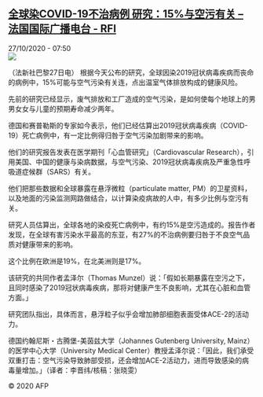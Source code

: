 <!--1603785292000-->
[全球染COVID-19不治病例 研究：15%与空污有关 – 法国国际广播电台 - RFI](http://www.rfi.fr//cn/contenu/20201027-%E5%85%A8%E7%90%83%E6%9F%93covid-19%E4%B8%8D%E6%B2%BB%E7%97%85%E4%BE%8B-%E7%A0%94%E7%A9%B615%E4%B8%8E%E7%A9%BA%E6%B1%A1%E6%9C%89%E5%85%B3)
------

<div>27/10/2020 - 07:50</div><img src="https://s.rfi.fr/media/display/439b818c-1822-11eb-8ab9-005056a964fe/w:310/p:16x9/int0007b.201027145002.jpg"><div class="t-content__body u-clearfix"><p>（法新社巴黎27日电）    根据今天公布的研究，全球因染2019冠状病毒疾病而丧命的病例中，15%可能与空气污染有关连，点出温室气体排放构成的健康风险。</p><p>    先前的研究已经显示，废气排放和工厂造成的空气污染，是如何使每个地球上的男男女女与儿童的预期寿命减少两年。</p><p>    德国和赛普勒斯的专家如今表示，他们已经估算出2019冠状病毒疾病（COVID-19）死亡病例中，有一定比例得归咎于空气污染加剧带来的影响。</p><p>    他们的研究报告发表在医学期刊「心血管研究」（Cardiovascular Research），引用美国、中国的健康与染病数据，与空气污染、2019冠状病毒疾病及严重急性呼吸道症候群（SARS）有关。</p><p>    他们把那些数据和全球暴露在悬浮微粒（particulate matter, PM）的卫星资料，以及地面的污染监测网路做结合，以计算染疫病故的人中，有多少比例与空污有关。</p><p>    研究人员估算出，全球各地的染疫死亡病例中，有约15%是空污造成的。报告作者发现，在全球有害污染水平最高的东亚，有27%的不治病例要归咎于不良空气品质对健康带来的影响。</p><p>    这个比例在欧洲是19%，在北美洲则是17%。</p><p>    该研究的共同作者孟泽尔（Thomas Munzel）说：「假如长期暴露在空污之下，且同时感染了2019冠状病毒疾病，那将对健康产生不良影响，尤其在心脏和血管方面。」</p><p>    研究团队指出，具体而言，悬浮粒子似乎会增加肺部细胞表面受体ACE-2的活动力。</p><p>    德国约翰尼斯・古腾堡-美茵兹大学（Johannes Gutenberg University, Mainz）的医学中心大学（University Medical Center）教授孟泽尔说：「因此，我们承受双重打击：空气污染导致肺部受损，还会增加ACE-2活动力，进而导致感染的病毒量增加。」（译者：李晋纬/核稿：张晓雯）</p><p class="t-copyright">© 2020 AFP</p>        </div>
